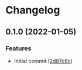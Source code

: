 # Changelog

## 0.1.0 (2022-01-05)


### Features

* Initial commit ([2d87c8c](https://www.github.com/jacobsvante/gcr-add-version-tags-action/commit/2d87c8c8b90b9635f23e0b4265bb6de2ac739041))
